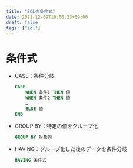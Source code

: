 ```yaml
---
title: "SQLの条件式"
date: 2021-12-09T10:00:23+09:00
draft: false
tags: ["sql"] 
---
```

<!--more-->
# 条件式
- CASE：条件分岐
    ```sql
    CASE
        WHEN 条件1 THEN 値
        WHEN 条件2 THEN 値
        …
        ELSE 値
    END
    ```
- GROUP BY：特定の値をグループ化
    ```sql
    GROUP BY 対象列
    ```
- HAVING：グループ化した後のデータを条件分岐
    ```sql
    HAVING 条件式
    ```